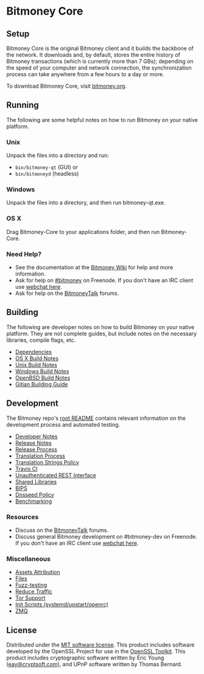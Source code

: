 Bitmoney Core
=============

Setup
---------------------
Bitmoney Core is the original Bitmoney client and it builds the backbone of the network. It downloads and, by default, stores the entire history of Bitmoney transactions (which is currently more than 7 GBs); depending on the speed of your computer and network connection, the synchronization process can take anywhere from a few hours to a day or more.

To download Bitmoney Core, visit [bitmoney.org](https://bitmoney.org).

Running
---------------------
The following are some helpful notes on how to run Bitmoney on your native platform.

### Unix

Unpack the files into a directory and run:

- `bin/bitmoney-qt` (GUI) or
- `bin/bitmoneyd` (headless)

### Windows

Unpack the files into a directory, and then run bitmoney-qt.exe.

### OS X

Drag Bitmoney-Core to your applications folder, and then run Bitmoney-Core.

### Need Help?

* See the documentation at the [Bitmoney Wiki](https://bitmoney.info/)
for help and more information.
* Ask for help on [#bitmoney](http://webchat.freenode.net?channels=bitmoney) on Freenode. If you don't have an IRC client use [webchat here](http://webchat.freenode.net?channels=bitmoney).
* Ask for help on the [BitmoneyTalk](https://bitmoneytalk.io/) forums.

Building
---------------------
The following are developer notes on how to build Bitmoney on your native platform. They are not complete guides, but include notes on the necessary libraries, compile flags, etc.

- [Dependencies](dependencies.md)
- [OS X Build Notes](build-osx.md)
- [Unix Build Notes](build-unix.md)
- [Windows Build Notes](build-windows.md)
- [OpenBSD Build Notes](build-openbsd.md)
- [Gitian Building Guide](gitian-building.md)

Development
---------------------
The Bitmoney repo's [root README](/README.md) contains relevant information on the development process and automated testing.

- [Developer Notes](developer-notes.md)
- [Release Notes](release-notes.md)
- [Release Process](release-process.md)
- [Translation Process](translation_process.md)
- [Translation Strings Policy](translation_strings_policy.md)
- [Travis CI](travis-ci.md)
- [Unauthenticated REST Interface](REST-interface.md)
- [Shared Libraries](shared-libraries.md)
- [BIPS](bips.md)
- [Dnsseed Policy](dnsseed-policy.md)
- [Benchmarking](benchmarking.md)

### Resources
* Discuss on the [BitmoneyTalk](https://bitmoneytalk.io/) forums.
* Discuss general Bitmoney development on #bitmoney-dev on Freenode. If you don't have an IRC client use [webchat here](http://webchat.freenode.net/?channels=bitmoney-dev).

### Miscellaneous
- [Assets Attribution](assets-attribution.md)
- [Files](files.md)
- [Fuzz-testing](fuzzing.md)
- [Reduce Traffic](reduce-traffic.md)
- [Tor Support](tor.md)
- [Init Scripts (systemd/upstart/openrc)](init.md)
- [ZMQ](zmq.md)

License
---------------------
Distributed under the [MIT software license](/COPYING).
This product includes software developed by the OpenSSL Project for use in the [OpenSSL Toolkit](https://www.openssl.org/). This product includes
cryptographic software written by Eric Young ([eay@cryptsoft.com](mailto:eay@cryptsoft.com)), and UPnP software written by Thomas Bernard.
